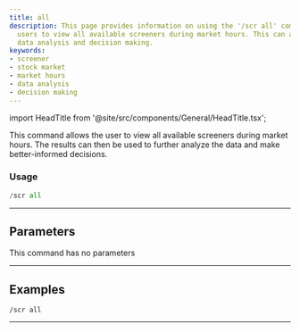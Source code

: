 ```yaml
---
title: all
description: This page provides information on using the '/scr all' command that allows
  users to view all available screeners during market hours. This can aid in better
  data analysis and decision making.
keywords:
- screener
- stock market
- market hours
- data analysis
- decision making
---
```


import HeadTitle from '@site/src/components/General/HeadTitle.tsx';

<HeadTitle title="all - Screeners - Discord - Reference | OpenBB Bot Docs" />

This command allows the user to view all available screeners during market hours. The results can then be used to further analyze the data and make better-informed decisions.

### Usage

```python wordwrap
/scr all
```

---

## Parameters

This command has no parameters



---

## Examples

```
/scr all
```
---
